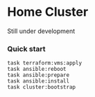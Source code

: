 # Home Cluster

Still under development

### Quick start
```
task terraform:vms:apply
task ansible:reboot
task ansible:prepare
task ansible:install
task cluster:bootstrap
```
